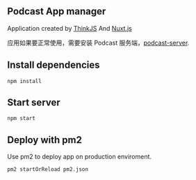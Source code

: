 ## Podcast App manager

Application created by [ThinkJS](http://www.thinkjs.org) And [Nuxt.js](https://github.com/nuxt)

应用如果要正常使用，需要安装 Podcast 服务端，[podcast-server](https://github.com/baisheng/podcast-server).

## Install dependencies

```
npm install
```

## Start server

```
npm start
```

## Deploy with pm2

Use pm2 to deploy app on production enviroment.

```
pm2 startOrReload pm2.json
```

